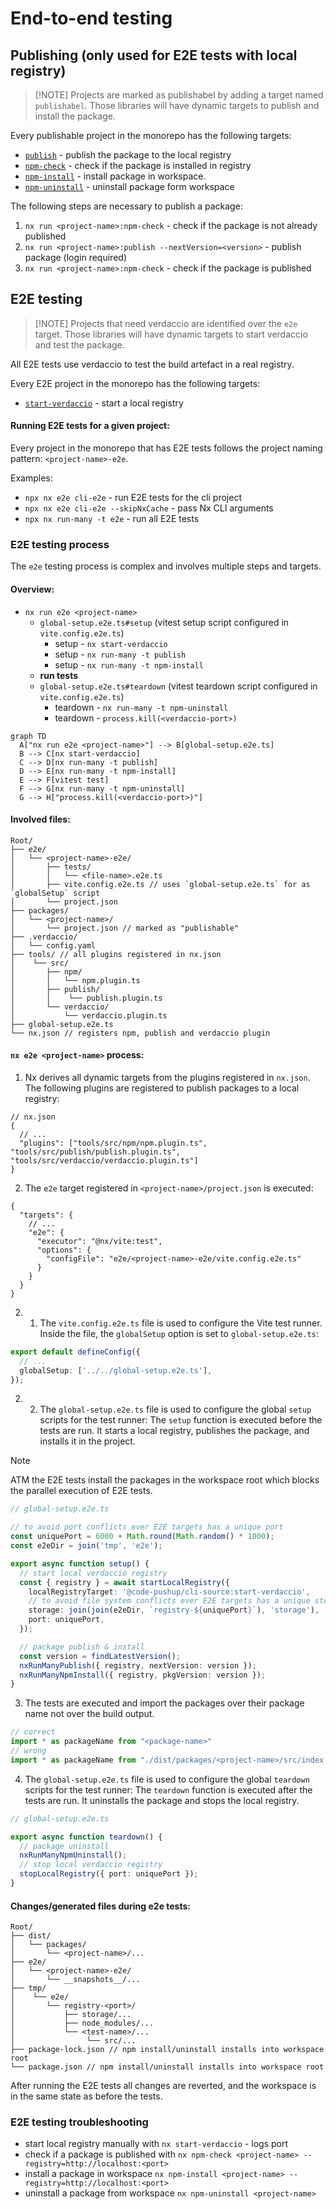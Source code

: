 # End-to-end testing

## Publishing (only used for E2E tests with local registry)

> [!NOTE] Projects are marked as publishabel by adding a target named `publishabel`.
> Those libraries will have dynamic targets to publish and install the package.

Every publishable project in the monorepo has the following targets:

- [`publish`](./tools/src/publish/README.md#publish) - publish the package to the local registry
- [`npm-check`](./tools/src/npm/README.md#npm-check) - check if the package is installed in registry
- [`npm-install`](./tools/src/npm/README.md#npm-install) - install package in workspace.
- [`npm-uninstall`](./tools/src/npm/README.md#npm-uninstall) - uninstall package form workspace

The following steps are necessary to publish a package:

1. `nx run <project-name>:npm-check` - check if the package is not already published
2. `nx run <project-name>:publish --nextVersion=<version>` - publish package (login required)
3. `nx run <project-name>:npm-check` - check if the package is published

## E2E testing

> [!NOTE] Projects that need verdaccio are identified over the `e2e` target.
> Those libraries will have dynamic targets to start verdaccio and test the package.

All E2E tests use verdaccio to test the build artefact in a real registry.

Every E2E project in the monorepo has the following targets:

- [`start-verdaccio`](./tools/src/verdaccio/README.md#start-verdaccio) - start a local registry

#### Running E2E tests for a given project:

Every project in the monorepo that has E2E tests follows the project naming pattern: `<project-name>-e2e`.

Examples:

- `npx nx e2e cli-e2e` - run E2E tests for the cli project
- `npx nx e2e cli-e2e --skipNxCache` - pass Nx CLI arguments
- `npx nx run-many -t e2e` - run all E2E tests

### E2E testing process

The `e2e` testing process is complex and involves multiple steps and targets.

#### Overview:

- `nx run e2e <project-name>`
  - `global-setup.e2e.ts#setup` (vitest setup script configured in `vite.config.e2e.ts`)
    - setup - `nx start-verdaccio`
    - setup - `nx run-many -t publish`
    - setup - `nx run-many -t npm-install`
  - **run tests**
  - `global-setup.e2e.ts#teardown` (vitest teardown script configured in `vite.config.e2e.ts`)
    - teardown - `nx run-many -t npm-uninstall`
    - teardown - `process.kill(<verdaccio-port>)`

```mermaid
graph TD
  A["nx run e2e <project-name>"] --> B[global-setup.e2e.ts]
  B --> C[nx start-verdaccio]
  C --> D[nx run-many -t publish]
  D --> E[nx run-many -t npm-install]
  E --> F[vitest test]
  F --> G[nx run-many -t npm-uninstall]
  G --> H["process.kill(<verdaccio-port>)"]
```

#### Involved files:

```text
Root/
├── e2e/
│   └── <project-name>-e2e/
│       ├── tests/
│       │   └── <file-name>.e2e.ts
│       ├── vite.config.e2e.ts // uses `global-setup.e2e.ts` for as `globalSetup` script
│       └── project.json
├── packages/
│   └── <project-name>/
│       └── project.json // marked as "publishable"
├── .verdaccio/
│   └── config.yaml
├── tools/ // all plugins registered in nx.json
│    └── src/
│       ├── npm/
│       │   └── npm.plugin.ts
│       ├── publish/
│       │    └── publish.plugin.ts
│       └── verdaccio/
│           └── verdaccio.plugin.ts
├── global-setup.e2e.ts
└── nx.json // registers npm, publish and verdaccio plugin
```

#### `nx e2e <project-name>` process:

1. Nx derives all dynamic targets from the plugins registered in `nx.json`.
   The following plugins are registered to publish packages to a local registry:

```jsonc
// nx.json
{
  // ...
  "plugins": ["tools/src/npm/npm.plugin.ts", "tools/src/publish/publish.plugin.ts", "tools/src/verdaccio/verdaccio.plugin.ts"]
}
```

2. The `e2e` target registered in `<project-name>/project.json` is executed:

```jsonc
{
  "targets": {
    // ...
    "e2e": {
      "executor": "@nx/vite:test",
      "options": {
        "configFile": "e2e/<project-name>-e2e/vite.config.e2e.ts"
      }
    }
  }
}
```

2. 1. The `vite.config.e2e.ts` file is used to configure the Vite test runner.
      Inside the file, the `globalSetup` option is set to `global-setup.e2e.ts`:

```typescript
export default defineConfig({
  // ...
  globalSetup: ['../../global-setup.e2e.ts'],
});
```

2. 2. The `global-setup.e2e.ts` file is used to configure the global `setup` scripts for the test runner:
      The `setup` function is executed before the tests are run.
      It starts a local registry, publishes the package, and installs it in the project.

> [!NOTE]  
> ATM the E2E tests install the packages in the workspace root which blocks the parallel execution of E2E tests.

```typescript
// global-setup.e2e.ts

// to avoid port conflicts ever E2E targets has a unique port
const uniquePort = 6000 + Math.round(Math.random() * 1000);
const e2eDir = join('tmp', 'e2e');

export async function setup() {
  // start local verdaccio registry
  const { registry } = await startLocalRegistry({
    localRegistryTarget: '@code-pushup/cli-source:start-verdaccio',
    // to avoid file system conflicts ever E2E targets has a unique storage folder
    storage: join(join(e2eDir, `registry-${uniquePort}`), 'storage'),
    port: uniquePort,
  });

  // package publish & install
  const version = findLatestVersion();
  nxRunManyPublish({ registry, nextVersion: version });
  nxRunManyNpmInstall({ registry, pkgVersion: version });
}
```

3. The tests are executed and import the packages over their package name not over the build output.

```typescript
// correct
import * as packageName from "<package-name>"
// wrong
import * as packageName from "./dist/packages/<project-name>/src/index.js"
```

4. The `global-setup.e2e.ts` file is used to configure the global `teardown` scripts for the test runner:
   The `teardown` function is executed after the tests are run.
   It uninstalls the package and stops the local registry.

```typescript
// global-setup.e2e.ts

export async function teardown() {
  // package uninstall
  nxRunManyNpmUninstall();
  // stop local verdaccio registry
  stopLocalRegistry({ port: uniquePort });
}
```

#### Changes/generated files during e2e tests:

```text
Root/
├── dist/
│   └── packages/
│       └── <project-name>/...
├── e2e/
│   └── <project-name>-e2e/
│       └── __snapshots__/...
├── tmp/
│    └── e2e/
│       └── registry-<port>/
│           ├── storage/...
│           ├── node_modules/...
│           └── <test-name>/...
│                └── src/...
├── package-lock.json // npm install/uninstall installs into workspace root
└── package.json // npm install/uninstall installs into workspace root
```

After running the E2E tests all changes are reverted, and the workspace is in the same state as before the tests.

### E2E testing troubleshooting

- start local registry manually with `nx start-verdaccio` - logs port
- check if a package is published with `nx npm-check <project-name> --registry=http://localhost:<port>`
- install a package in workspace `nx npm-install <project-name> --registry=http://localhost:<port>`
- uninstall a package from workspace `nx npm-uninstall <project-name>`
